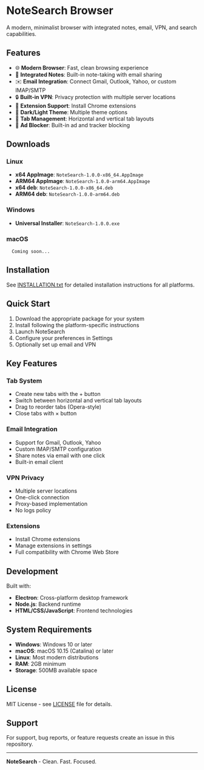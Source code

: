 # NoteSearch Browser

A modern, minimalist browser with integrated notes, email, VPN, and search capabilities.

## Features

- 🌐 **Modern Browser**: Fast, clean browsing experience
- 📝 **Integrated Notes**: Built-in note-taking with email sharing
- ✉️ **Email Integration**: Connect Gmail, Outlook, Yahoo, or custom IMAP/SMTP
- 🔒 **Built-in VPN**: Privacy protection with multiple server locations
- 🧩 **Extension Support**: Install Chrome extensions
- 🎨 **Dark/Light Theme**: Multiple theme options
- 📑 **Tab Management**: Horizontal and vertical tab layouts
- 🚫 **Ad Blocker**: Built-in ad and tracker blocking

## Downloads

### Linux
- **x64 AppImage**: `NoteSearch-1.0.0-x86_64.AppImage`
- **ARM64 AppImage**: `NoteSearch-1.0.0-arm64.AppImage`
- **x64 deb**: `NoteSearch-1.0.0-x86_64.deb`
- **ARM64 deb**: `NoteSearch-1.0.0-arm64.deb`

### Windows
- **Universal Installer**: `NoteSearch-1.0.0.exe`

### macOS

      Coming soon...

## Installation

See [INSTALLATION.txt](INSTALLATION.txt) for detailed installation instructions for all platforms.

## Quick Start

1. Download the appropriate package for your system
2. Install following the platform-specific instructions
3. Launch NoteSearch
4. Configure your preferences in Settings
5. Optionally set up email and VPN

## Key Features

### Tab System
- Create new tabs with the + button
- Switch between horizontal and vertical tab layouts
- Drag to reorder tabs (Opera-style)
- Close tabs with × button

### Email Integration
- Support for Gmail, Outlook, Yahoo
- Custom IMAP/SMTP configuration
- Share notes via email with one click
- Built-in email client

### VPN Privacy
- Multiple server locations
- One-click connection
- Proxy-based implementation
- No logs policy

### Extensions
- Install Chrome extensions
- Manage extensions in settings
- Full compatibility with Chrome Web Store

## Development

Built with:
- **Electron**: Cross-platform desktop framework
- **Node.js**: Backend runtime
- **HTML/CSS/JavaScript**: Frontend technologies

## System Requirements

- **Windows**: Windows 10 or later
- **macOS**: macOS 10.15 (Catalina) or later
- **Linux**: Most modern distributions
- **RAM**: 2GB minimum
- **Storage**: 500MB available space

## License

MIT License - see [LICENSE](LICENSE) file for details.

## Support

For support, bug reports, or feature requests create an issue in this repository.


---

**NoteSearch** - Clean. Fast. Focused.
